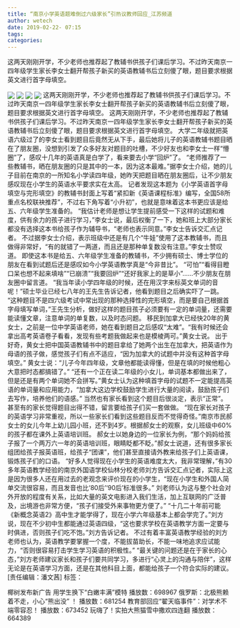 ```yaml
---
title: “南京小学英语题难倒过六级家长”引热议教师回应_江苏频道
author: wetech
date: 2019-02-22- 07:15
tags: 
categories: 
---
```

这两天刚刚开学，不少老师也推荐起了教辅书供孩子们课后学习。不过昨天南京一四年级学生家长李女士翻开帮孩子新买的英语教辅书后立刻傻了眼，题目要求根据英文进行首字母填空。
<!-- more -->
                
<img align="center" border="0" src="http://p1.ifengimg.com/a/2019_08/1be5693162db943_size352_w545_h620.png" />
                
<img align="center" border="0" src="http://p3.ifengimg.com/a/2019_08/288a4fc4915655a_size365_w543_h583.png" />
            
<img align="center" border="0" src="http://p3.ifengimg.com/a/2019_08/afaf2e4b2d808fa_size400_w538_h599.png" />
<img align="center" border="0" src="http://p2.ifengimg.com/a/2016/0810/204c433878d5cf9size1_w16_h16.png" />
这两天刚刚开学，不少老师也推荐起了教辅书供孩子们课后学习。不过昨天南京一四年级学生家长李女士翻开帮孩子新买的英语教辅书后立刻傻了眼，题目要求根据英文进行首字母填空。
这两天刚刚开学，不少老师也推荐起了教辅书供孩子们课后学习。不过昨天南京一四年级学生家长李女士翻开帮孩子新买的英语教辅书后立刻傻了眼，题目要求根据英文进行首字母填空。
大学二年级就把英语六级过了的李女士看到题目后竟然无从下手，最后她将儿子的英语教辅书题目晒在了朋友圈，没想到引发了众多好友对题目的吐槽，不少好友也和李女士一样“懵圈”了，感叹十几年的英语真是白学了，看来要去小学“回炉”了。
“老师推荐了一些教辅书，晒在朋友圈的只是其中的一本，因为这本最难。”据李女士介绍，她的儿子目前在南京的一所知名小学读四年级，她昨天把题目晒在朋友圈后，让不少朋友感叹现在小学生的英语水平要求实在太高。
记者发现这本题为《小学英语首字母填空与完形填空》的教辅书封面上写着“紧扣新《英语课程标准》编写，全国58所重点名校联袂推荐”，不过右下角写着“小升初”，也就是意味着这本书更应该是给五、六年级学生准备的。
“我估计老师是想让学生提前感受一下这样的试题和难度，供有余力的孩子进行学习，”李女士说，最后权衡了一下，她和班上大部分家长都没有选择这本书给孩子作为辅导书，“老师也表示同意。”李女士告诉交汇点记者。
不过据李女士介绍，表示班级中还是有几个“牛娃”使用了这本教辅书，而且做得非常好，“有的就错了一两道，而且还是那种单复数没有注意。”李女士赞叹道。
即使这本书是给五、六年级学生准备的教辅书，不少拥有硕士、博士学位的朋友在看到试题后还是感叹如今小学英语教学真是“今非昔比”。
“可怕”“看得目瞪口呆也想不起来填啥”“已崩溃”“我要回炉”“还好我家上的是草小”……不少朋友在朋友圈中留言道。
“我当年读小学四年级的时候，还在用汉字来标英文单词的音呢！”硕士毕业已经七八年的王先生告诉记者，他看到题目之后确实吓了一跳。
“这种题目不是四六级考试中常出现的那种选择性的完形填空，而是要自己根据首字母填写单词，”王先生分析，做好这样的题目孩子必须要有一定的单词量，还需要能读懂文章，注意单词的单复数，以及时态问题。
移民到加拿大已经快20年的黄女士，之前是一位中学英语老师，她在看到题目之后感叹“太难”。“我有时候还会拿出高考英语卷子看看，发现有些考题我做起来也是模棱两可。”黄女士说。
出于好奇，黄女士把中国英语教辅书中的题目拿给了她两个出生在加拿大，把英语作为母语的孩子做，感觉孩子们有点不适应，“因为加拿大的试题中并没有这种首字母填空。”
黄女士说：“儿子今年四年级，文章他都能读得懂，但是在填的时候他粗心大意把时态都搞错了。”
“还有一个正在读二年级的小女儿，单词基本都做出来了，但是还是有两个单词她不会拼写。”黄女士认为这种填首字母的试题不一定能提高英语的单词量和应用能力，“加拿大这边学校鼓励学生进行大量的阅读，鼓励孩子们去写作，培养他们的语感。”
当然也有家长看到这个题目后很淡定，表示“正常”。甚至有的家长觉得题目出得不错，留言要给孩子们买一套做做。
“现在家长对孩子的英语学习非常重视，所以一些家长们看到这些题目反而不觉得奇怪。”南京市民郝女士的女儿今年上幼儿园小班，还不到4岁。根据郝女士的观察，女儿班级中60%的孩子都在课外上英语培训班。
郝女士以她身边的一位家长为例，“那个妈妈给孩子报了一个两万六一年的英语培训班，眼睛眨都不眨。”郝女士说道，还有很多家长组团给孩子报英语班，给孩子“团课”，他们甚至直接请外教来给孩子们上英语课，锻炼孩子们的口语。
“好多人觉得现在小学生的英语难度太大，我非常理解，”有30多年英语教学经验的南京外国语学校仙林分校老师刘方告诉交汇点记者，实际上这是因为很多人还在用过去的老观念来评价现在的小学生，“现在小学生和外国人简单交流很容易，而且发音也比‘80后’‘90后’标准很多。”
刘老师认为这与整个社会对外开放的程度有关系，比如大量的英文电影进入我们生活，加上互联网的广泛普及，出境游也非常方便，“孩子们接受外来事物更方便了。”
“十几二十年前可能《新概念英语2》高中生才能学得了，现在小学六年级基本上都会学完了。”刘方说，现在不少初中生都能通过英语四级，“这也要求学校在英语教学方面一定要与时俱进，否则孩子们吃不饱。”刘方告诉记者。
不过有着丰富英语教学经验的刘方老师也认为，英语教学要掌握一个度，不能拔苗助长，不能一味地追求应试能力，“否则很容易打击学生学习英语的积极性。”
“最关键的问题还是在于家长的心态，”刘方老师建议家长和孩子们要共同学习，多进行“心灵上的沟通与陪伴”，这样无论是在英语学习方面，还是在其他科目上面，都能给孩子一个符合实际的建议。
[责任编辑：潘文茜]
标签：
 
 
             
椰树发布新广告 用学生换下“白嫩丰满”模特
播放数：698967
俄罗斯：北极熊赖着不走，小心“熊出没” ！
播放数：681254
教育部回应“翟天临事件”：对学术不端零容忍！
播放数：673452
玩嗨了！实拍大熊猫雪中撒欢四连翻
播放数：664389
